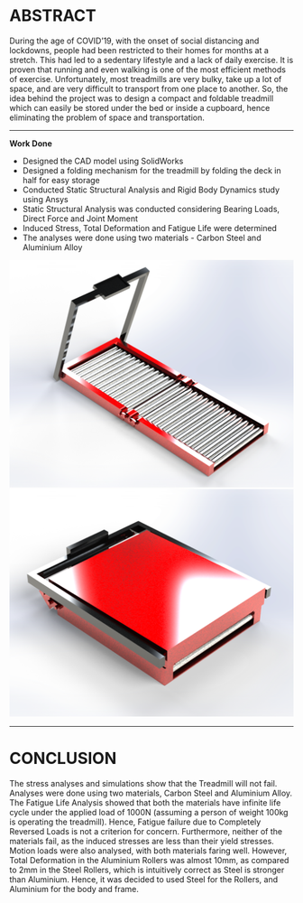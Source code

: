 # ABSTRACT

During the age of COVID’19, with the onset of social distancing and lockdowns, people had been restricted to their homes for months at a stretch. This had led to a sedentary lifestyle and a lack of daily exercise. It is proven that running and even walking is one of the most efficient methods of exercise. Unfortunately, most treadmills are very bulky, take up a lot of space, and are very difficult to transport from one place to another. So, the idea behind the project was to design a compact and foldable treadmill which can easily be stored under the bed or inside a cupboard, hence eliminating the problem of space and transportation.

---

**Work Done**

* Designed the CAD model using SolidWorks
* Designed a folding mechanism for the treadmill by folding the deck in half for easy storage
* Conducted Static Structural Analysis and Rigid Body Dynamics study using Ansys
* Static Structural Analysis was conducted considering Bearing Loads, Direct Force and Joint Moment
* Induced Stress, Total Deformation and Fatigue Life were determined
* The analyses were done using two materials - Carbon Steel and Aluminium Alloy

<img src='/Treadmill/Images/Rendered Image.png'>

<img src='/Treadmill/Images/Rendered Image (Folded).png'>


---

# CONCLUSION

The stress analyses and simulations show that the Treadmill will not fail. Analyses were done using two materials, Carbon Steel and Aluminium Alloy. The Fatigue Life Analysis showed that both the materials have infinite life cycle under the applied load of 1000N (assuming a person of weight 100kg is operating the treadmill). Hence, Fatigue failure due to Completely Reversed Loads is not a criterion for concern. Furthermore, neither of the materials fail, as the induced stresses are less than their yield stresses. Motion loads were also analysed, with both materials faring well. However, Total Deformation in the Aluminium Rollers was almost 10mm, as compared to 2mm in the Steel Rollers, which is intuitively correct as Steel is stronger than Aluminium. Hence, it was decided to used Steel for the Rollers, and Aluminium for the body and frame.